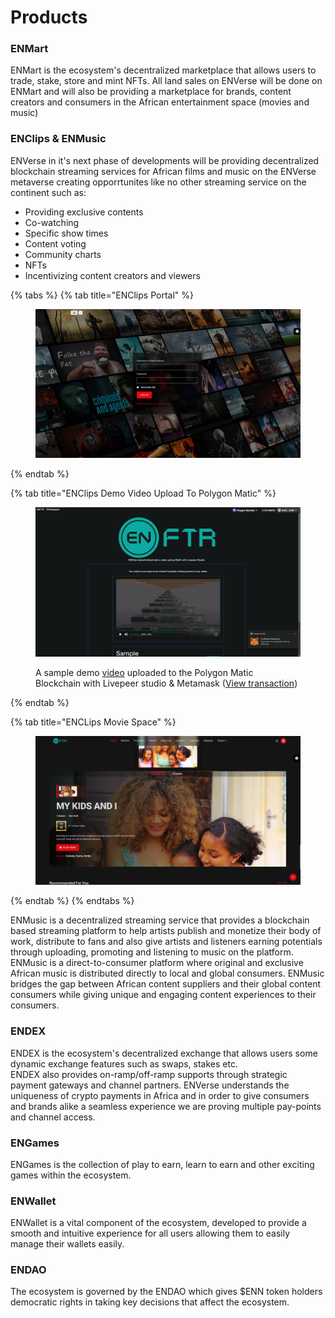 # Products

### ENMart

ENMart is the ecosystem's decentralized marketplace that allows users to trade, stake, store and mint NFTs. All land sales on ENVerse will be done on ENMart and will also be providing a marketplace for brands, content creators and consumers in the African entertainment space (movies and music)

### ENClips & ENMusic

ENVerse in it's next phase of developments will be providing decentralized blockchain streaming services for African films and music on the ENVerse metaverse creating opporrtunites like no other streaming service on the continent such as:

* Providing exclusive contents
* Co-watching
* Specific show times
* Content voting
* Community charts
* NFTs
* Incentivizing content creators and viewers

{% tabs %}
{% tab title="ENClips Portal" %}
<figure><img src="../../.gitbook/assets/Screenshot (211).png" alt=""><figcaption></figcaption></figure>
{% endtab %}

{% tab title="ENClips Demo Video Upload To Polygon Matic" %}
<figure><img src="../../.gitbook/assets/Screenshot (215).png" alt=""><figcaption><p>A sample demo <a href="https://lvpr.tv/?v=4780q2v26zbxt047">video</a> uploaded to the Polygon Matic Blockchain with Livepeer studio &#x26; Metamask (<a href="https://mumbai.polygonscan.com/tx/0xeaa3e8a53ed0c1b0357fcb523e33f61d13ec843abd8c901ae9b2725016ead5d1">View transaction</a>)</p></figcaption></figure>
{% endtab %}

{% tab title="ENCLips Movie Space" %}
<figure><img src="../../.gitbook/assets/Screenshot (212).png" alt=""><figcaption></figcaption></figure>
{% endtab %}
{% endtabs %}

ENMusic is a decentralized streaming service that provides a blockchain based streaming platform to help artists publish and monetize their body of work, distribute to fans and also give artists and listeners earning potentials through uploading, promoting and listening to music on the platform.\
ENMusic is a direct-to-consumer platform where original and exclusive African music is distributed directly to local and global consumers. ENMusic bridges the gap between African content suppliers and their global content consumers while giving unique and engaging content experiences to their consumers.

### ENDEX

ENDEX is the ecosystem's decentralized exchange that allows users some dynamic exchange features such as swaps, stakes etc.\
ENDEX also provides on-ramp/off-ramp supports through strategic payment gateways and channel partners. ENVerse understands the uniqueness of crypto payments in Africa and in order to give consumers and brands alike a seamless experience we are proving multiple pay-points and channel access.

### ENGames

ENGames is the collection of play to earn, learn to earn and other exciting games within the ecosystem.

### ENWallet

ENWallet is a vital component of the ecosystem, developed to provide a smooth and intuitive experience for all users allowing them to easily manage their wallets easily.

### ENDAO

The ecosystem is governed by the ENDAO which gives $ENN token holders democratic rights in taking key decisions that affect the ecosystem.
